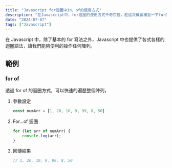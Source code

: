 ```yaml
---
title: "Javascript for迴圈中in、of的使用方式"
description: "在Javascript中，for迴圈的使用方式千奇百怪，趁這次機會複習一下for的奇耙應用吧。"
date: "2024-07-07"
tags: ["Javascript"]
---
```


在 Javascript 中，除了基本的 for 寫法之外，Javascript 中也提供了各式各樣的迴圈語法，讓我們能夠便利的操作任何陣列。

## 範例

### for of

透過 for of 的迴圈方式，可以快速的遍歷整個陣列，

1. 參數設定
    ```Javascript
    const numArr = [1, 20, 10, 9, 99, 8, 50]
    ```
2. For...of 迴圈
    ```Javascript
    for (let arr of numArr) {
        console.log(arr);
    }
    ```
3. 回傳結果
    ```Javascript
    // 1, 20, 10, 9, 99, 8, 50
    ```

